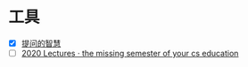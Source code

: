 # 工具

- [x] [提问的智慧](https://n.tianheg.xyz/how-to-ask-questions-the-smart-way/)
- [ ] [2020 Lectures · the missing semester of your cs education](https://missing.csail.mit.edu/2020/)
